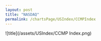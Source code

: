 ```yaml
---
layout: post
title: "NASDAQ"
permalink: /chartsPage/USIndex/CCMPIndex
---
```


![title](/assets/USIndex/CCMP Index.png)

